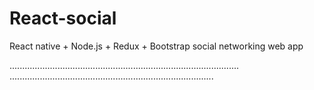 # React-social
React native + Node.js + Redux + Bootstrap social networking web app

...........................................................................................
.................................................................................